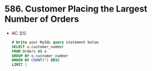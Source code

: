 # 586. Customer Placing the Largest Number of Orders

- AC 코드
    
    ```sql
    # Write your MySQL query statement below
    SELECT o.customer_number
    FROM Orders AS o
    GROUP BY o.customer_number
    ORDER BY COUNT(*) DESC
    LIMIT 1 
    ```